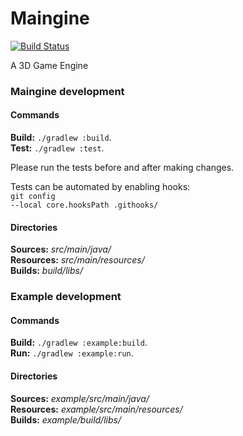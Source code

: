 # Maingine 

[![Build Status](https://travis-ci.org/Mainerii/Maingine.svg?branch=master)](https://travis-ci.org/Mainerii/Maingine)

A 3D Game Engine

<h3>Maingine development</h3>

<h4>Commands</h4>

<b>Build:</b> <code>./gradlew :build</code>.<br>
<b>Test:</b> <code>./gradlew :test</code>.<br>

Please run the tests before and after making changes.

Tests can be automated by enabling hooks:<br>
<code>git config --local core.hooksPath .githooks/</code>

<h4>Directories</h4>

<b>Sources:</b> <i>src/main/java/</i><br>
<b>Resources:</b> <i>src/main/resources/</i><br>
<b>Builds:</b> <i>build/libs/</i><br>

<h3>Example development</h3>

<h4>Commands</h4>

<b>Build:</b> <code>./gradlew :example:build</code>.<br>
<b>Run:</b> <code>./gradlew :example:run</code>.<br>

<h4>Directories</h4>

<b>Sources:</b> <i>example/src/main/java/</i><br>
<b>Resources:</b> <i>example/src/main/resources/</i><br>
<b>Builds:</b> <i>example/build/libs/</i><br>
